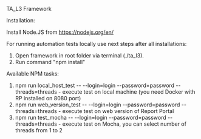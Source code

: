 TA_L3 Framework

Installation:

Install Node.JS from https://nodejs.org/en/

For running automation tests locally use next steps after all installations:
1. Open framework in root folder via terminal (./ta_l3).
2. Run command "npm install"

Available NPM tasks:

1. npm run local_host_test -- --login=login --password=password --threads=threads - execute test on local machine (you need Docker with RP installed on 8080 port)
2. npm run web_version_test -- --login=login --password=password --threads=threads - execute test on web version of Report Portal
3. npm run test_mocha -- --login=login --password=password --threads=threads  - execute test on Mocha, you can select number of threads from 1 to 2
